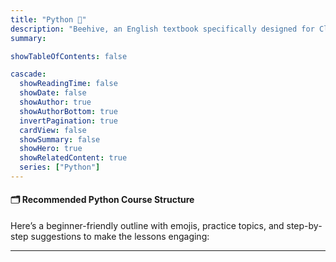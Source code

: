 ```yaml
---
title: "Python 🐍"
description: "Beehive, an English textbook specifically designed for Class IX students in India. It highlights that the book was first published in February 2006 by the National Council of Educational Research and Training (NCERT), with a revised edition released in November 2022. "
summary: 

showTableOfContents: false

cascade:
  showReadingTime: false
  showDate: false
  showAuthor: true
  showAuthorBottom: true
  invertPagination: true
  cardView: false
  showSummary: false
  showHero: true
  showRelatedContent: true
  series: ["Python"]
---
```


#### 🗂️ Recommended Python Course Structure

Here’s a beginner-friendly outline with emojis, practice topics, and step-by-step suggestions to make the lessons engaging:

***
<!-- 
### 🗂️ Recommended Python Course Structure

1. **Introduction to Python 🐍**
    - What is Python?
    - Setting up Python and IDEs
2. **Python Basics 👶**
    - Syntax, printing, comments
    - Variables \& Data Types
3. **Operators in Python ➕➖**
    - Arithmetic, comparison, logical operators
4. **Strings 🎬**
    - String methods, formatting, slicing
5. **Lists 📋**
    - Creating, indexing, modifying lists
6. **Tuples \& Sets 📚**
    - Basics, use cases, differences from lists
7. **Dictionaries 📖**
    - Key-value pairs, methods
8. **Conditional Statements 🧭**
    - if, elif, else
9. **Loops 🔁**
    - while, for, break, continue
10. **Functions 🛠️**
    - Defining, calling, arguments, return values, lambda
11. **List/Dictionary Comprehensions ⚡**
    - Fast data creation
12. **Modules \& Packages 📦**
    - Importing, standard and third-party modules
13. **Exception Handling 🚫**
    - try, except, finally blocks
14. **File Handling 📄**
    - Reading, writing, working with files
15. **OOP Concepts 🏗️**
    - Classes, objects, inheritance, polymorphism
16. **Working with Date \& Time ⏰**
17. **Regular Expressions 🔎**
18. **Advanced Topics (optional) 🚀**
    - Web scraping, APIs, data analysis (Numpy, Pandas), or a simple web project (Flask)

***

### 👍 Practice Questions with Solutions

**Practice:**
Write a program to input a number and print if it’s positive, negative, or zero.

**Solution:**

```python
number = int(input("Enter a number: "))
if number > 0:
    print("Positive 😊")
elif number < 0:
    print("Negative 😞")
else:
    print("Zero 😐")
```


***

### 📝 Step-by-Step Explanation Example

**Topic:** Lists

1. Create a list: `numbers = `[^1][^2][^3]
2. Add an item: `numbers.append(4)` ➡️[^2][^3][^4][^1]
3. Remove an item: `numbers.remove(2)` ➡️[^3][^4][^1]
4. Access an item: `numbers` ➡️ 1

***

### ✨ Tips!

- Each topic should have code examples and small exercises.
- Use visuals and real-world examples.
- Review after every 3-4 lessons.

**A complete course usually has 15-25 chapters, covering beginner to intermediate Python skills.**

Ready to build your course? Let’s make Python fun and easy! 🐍💡[^4][^5][^6][^1]
<span style="display:none">[^10][^11][^7][^8][^9]</span>

<div style="text-align: center">⁂</div>

[^1]: https://www.geeksforgeeks.org/python/python-syllabus/

[^2]: https://www.w3schools.com/python/python_syllabus.asp

[^3]: https://www.besanttechnologies.com/python-course-syllabus

[^4]: https://codegnan.com/python-course-syllabus/

[^5]: https://edube.org/learn/programming-essentials-in-python-tests/lab/8a7a26d6-0392-11e9-ac91-02426ea0318a

[^6]: https://www.geeksforgeeks.org/python/python-programming-language-tutorial/

[^7]: https://www.tomasbeuzen.com/python-programming-for-data-science/chapters/chapter1-basics.html

[^8]: https://www.bu.edu/csmet/files/2018/05/CS201_C1_Spring-2017.pdf

[^9]: https://realpython.com/tutorials/all/

[^10]: https://cfm.ehu.es/ricardo/docs/python/Learning_Python.pdf

[^11]: https://cbseacademic.nic.in/web_material/Curriculum21/publication/secondary/Python_Content_Manual.pdf
 -->
